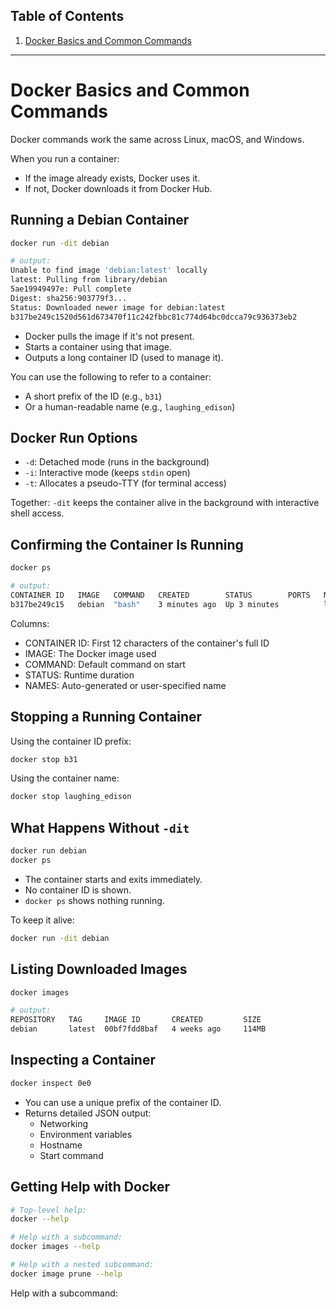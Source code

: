 ## Table of Contents
1. [Docker Basics and Common Commands](#docker-basics-and-common-commands)

---

# Docker Basics and Common Commands

Docker commands work the same across Linux, macOS, and Windows.

When you run a container:

- If the image already exists, Docker uses it.
- If not, Docker downloads it from Docker Hub.


## Running a Debian Container

```bash
docker run -dit debian

# output:
Unable to find image 'debian:latest' locally
latest: Pulling from library/debian
5ae19949497e: Pull complete
Digest: sha256:903779f3...
Status: Downloaded newer image for debian:latest
b317be249c1520d561d673470f11c242fbbc81c774d64bc0dcca79c936373eb2
```

- Docker pulls the image if it's not present.
- Starts a container using that image.
- Outputs a long container ID (used to manage it).

You can use the following to refer to a container:

- A short prefix of the ID (e.g., `b31`)
- Or a human-readable name (e.g., `laughing_edison`)


## Docker Run Options

- `-d`: Detached mode (runs in the background)
- `-i`: Interactive mode (keeps `stdin` open)
- `-t`: Allocates a pseudo-TTY (for terminal access)

Together: `-dit` keeps the container alive in the background with interactive shell access.


## Confirming the Container Is Running

```bash
docker ps

# output:
CONTAINER ID   IMAGE   COMMAND   CREATED        STATUS        PORTS   NAMES
b317be249c15   debian  "bash"    3 minutes ago  Up 3 minutes          laughing_edison
```

Columns:

- CONTAINER ID: First 12 characters of the container's full ID
- IMAGE: The Docker image used
- COMMAND: Default command on start
- STATUS: Runtime duration
- NAMES: Auto-generated or user-specified name


## Stopping a Running Container

Using the container ID prefix:

```bash
docker stop b31
```

Using the container name:

```bash
docker stop laughing_edison
```


## What Happens Without `-dit`

```bash
docker run debian
docker ps
```

- The container starts and exits immediately.
- No container ID is shown.
- `docker ps` shows nothing running.

To keep it alive:

```bash
docker run -dit debian
```


## Listing Downloaded Images

```bash
docker images

# output:
REPOSITORY   TAG     IMAGE ID       CREATED         SIZE
debian       latest  00bf7fdd8baf   4 weeks ago     114MB
```


## Inspecting a Container

```bash
docker inspect 0e0
```

- You can use a unique prefix of the container ID.
- Returns detailed JSON output:
    - Networking
    - Environment variables
    - Hostname
    - Start command


## Getting Help with Docker

```bash
# Top-level help:
docker --help

# Help with a subcommand:
docker images --help

# Help with a nested subcommand:
docker image prune --help
```

Help with a subcommand:

